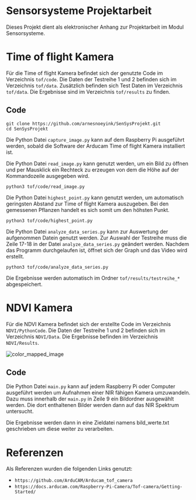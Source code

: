 # Sensorsysteme Projektarbeit
Dieses Projekt dient als elektronischer Anhang zur Projektarbeit im Modul Sensorsysteme.
# Time of flight Kamera
Für die Time of flight Kamera befindet sich der genutzte Code im Verzeichnis `tof/code`. Die Daten der Testreihe 1 und 2 befinden sich im Verzeichnis `tof/data`. Zusätzlich befinden sich Test Daten im Verzeichnis `tof/data`. Die Ergebnisse sind im Verzeichnis `tof/results` zu finden.
## Code
```
git clone https://github.com/arnesnoeyink/SenSysProjekt.git
cd SenSysProjekt
```

Die Python Datei `capture_image.py` kann auf dem Raspberry Pi ausgeführt werden, sobald die Software der Arducam Time of flight Kamera installiert ist.

Die Python Datei `read_image.py` kann genutzt werden, um ein Bild zu öffnen und per Mausklick ein Rechteck zu erzeugen von dem die Höhe auf der Kommandozeile ausgegeben wird.

```
python3 tof/code/read_image.py
```

Die Python Datei `highest_point.py` kann genutzt werden, um automatisch geringsten Abstand zur Time of flight Kamera auszugeben. Bei den gemessenen Pflanzen handelt es sich somit um den höhsten Punkt.

```
python3 tof/code/highest_point.py
```

Die Python Datei `analyze_data_series.py` kann zur Auswertung der aufgenommen Datein genutzt werden. Zur Auswahl der Testreihe muss die Zeile 17-18 in der Datei `analyze_data_series.py` geändert werden. Nachdem das Programm durchgelaufen ist, öffnet sich der Graph und das Video wird erstellt.
```
python3 tof/code/analyze_data_series.py
```

Die Ergebnisse werden automatisch im Ordner `tof/results/testreihe_*` abgespeichert. 


# NDVI Kamera 
Für die NDVI Kamera befindet sich der erstellte Code im Verzeichnis `NDVI/PythonCode`. Die Daten der Testreihe 1 und 2 befinden sich im Verzeichnis `NDVI/Data`. Die Ergebnisse befinden im Verzeichnis `NDVI/Results`.

![color_mapped_image](https://github.com/arnesnoeyink/SenSysProjekt/assets/61993557/522521dd-74c3-4766-b5e7-3363ff22316a)

## Code
Die Python Datei `main.py` kann auf jedem Raspberry Pi oder Computer ausgeführt werden um Aufnahmen einer NIR fähigen Kamera umzuwandeln.
Dazu muss innerhalb der `main.py` in Zeile 9 ein Bildordner ausgewählt werden. Die dort enthaltenen Bilder werden dann auf das NIR Spektrum untersucht. 

Die Ergebnisse werden dann in eine Zieldatei namens bild_werte.txt geschrieben um diese weiter zu verarbeiten.


# Referenzen
Als Referenzen wurden die folgenden Links genutzt:
- `https://github.com/ArduCAM/Arducam_tof_camera`
- `https://docs.arducam.com/Raspberry-Pi-Camera/Tof-camera/Getting-Started/`
